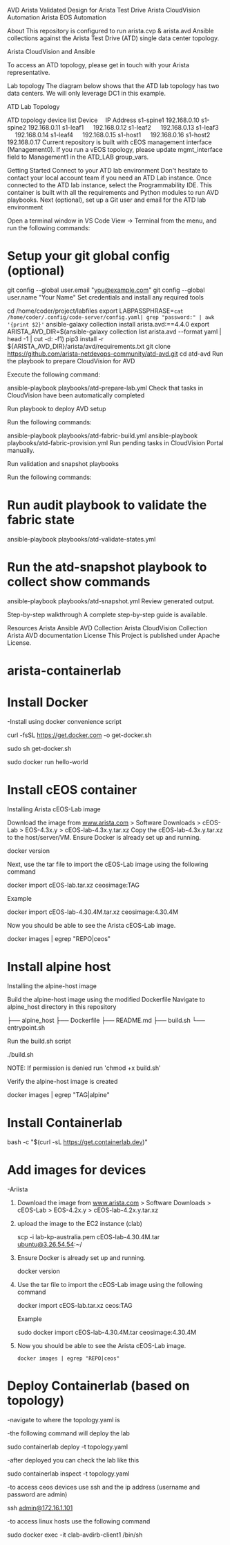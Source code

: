 AVD Arista Validated Design for Arista Test Drive
Arista CloudVision Automation Arista EOS Automation

About
This repository is configured to run arista.cvp & arista.avd Ansible collections against the Arista Test Drive (ATD) single data center topology.

Arista CloudVision and Ansible

To access an ATD topology, please get in touch with your Arista representative.

Lab topology
The diagram below shows that the ATD lab topology has two data centers. We will only leverage DC1 in this example.

ATD Lab Topology

ATD topology device list
Device	 IP Address
s1-spine1	192.168.0.10
s1-spine2	192.168.0.11
s1-leaf1  	192.168.0.12
s1-leaf2  	192.168.0.13
s1-leaf3  	192.168.0.14
s1-leaf4  	192.168.0.15
s1-host1  	192.168.0.16
s1-host2  	192.168.0.17
Current repository is built with cEOS management interface (Management0). If you run a vEOS topology, please update mgmt_interface field to Management1 in the ATD_LAB group_vars.

Getting Started
Connect to your ATD lab environment
Don't hesitate to contact your local account team if you need an ATD Lab instance.
Once connected to the ATD lab instance, select the Programmability IDE.
This container is built with all the requirements and Python modules to run AVD playbooks.
Next (optional), set up a Git user and email for the ATD lab environment

Open a terminal window in VS Code View -> Terminal from the menu, and run the following commands:
# Setup your git global config (optional)
git config --global user.email "you@example.com"
git config --global user.name "Your Name"
Set credentials and install any required tools

cd /home/coder/project/labfiles
export LABPASSPHRASE=`cat /home/coder/.config/code-server/config.yaml| grep "password:" | awk '{print $2}'`
ansible-galaxy collection install arista.avd:==4.4.0
export ARISTA_AVD_DIR=$(ansible-galaxy collection list arista.avd --format yaml | head -1 | cut -d: -f1)
pip3 install -r ${ARISTA_AVD_DIR}/arista/avd/requirements.txt
git clone https://github.com/arista-netdevops-community/atd-avd.git
cd atd-avd
Run the playbook to prepare CloudVision for AVD

Execute the following command:

ansible-playbook playbooks/atd-prepare-lab.yml
Check that tasks in CloudVision have been automatically completed

Run playbook to deploy AVD setup

Run the following commands:

ansible-playbook playbooks/atd-fabric-build.yml
ansible-playbook playbooks/atd-fabric-provision.yml
Run pending tasks in CloudVision Portal manually.

Run validation and snapshot playbooks

Run the following commands:

# Run audit playbook to validate the fabric state
ansible-playbook playbooks/atd-validate-states.yml

# Run the atd-snapshot playbook to collect show commands
ansible-playbook playbooks/atd-snapshot.yml
Review generated output.

Step-by-step walkthrough
A complete step-by-step guide is available.

Resources
Arista Ansible AVD Collection
Arista CloudVision Collection
Arista AVD documentation
License
This Project is published under Apache License.










# arista-containerlab

# Install Docker

-Install using docker convenience script

 curl -fsSL https://get.docker.com -o get-docker.sh
 
 sudo sh get-docker.sh

sudo docker run hello-world

# Install cEOS container

Installing Arista cEOS-Lab image

Download the image from www.arista.com > Software Downloads > cEOS-Lab > EOS-4.3x.y > cEOS-lab-4.3x.y.tar.xz
Copy the cEOS-lab-4.3x.y.tar.xz to the host/server/VM.
Ensure Docker is already set up and running.

docker version

Next, use the tar file to import the cEOS-Lab image using the following command

docker import cEOS-lab.tar.xz ceosimage:TAG

Example

docker import cEOS-lab-4.30.4M.tar.xz ceosimage:4.30.4M

Now you should be able to see the Arista cEOS-Lab image.

docker images | egrep "REPO|ceos"

# Install alpine host

Installing the alpine-host image

Build the alpine-host image using the modified Dockerfile
Navigate to alpine_host directory in this repository

├── alpine_host
   ├── Dockerfile
   ├── README.md
   ├── build.sh
   └── entrypoint.sh

Run the build.sh script

./build.sh

NOTE: If permission is denied run 'chmod +x build.sh'

Verify the alpine-host image is created

docker images | egrep "TAG|alpine"



# Install Containerlab


bash -c "$(curl -sL https://get.containerlab.dev)"

# Add images for devices

-Ariista

1. Download the image from www.arista.com > Software Downloads > cEOS-Lab > EOS-4.2x.y > cEOS-lab-4.2x.y.tar.xz
2. upload the image to the EC2 instance (clab)

   scp -i lab-kp-australia.pem cEOS-lab-4.30.4M.tar ubuntu@3.26.54.54:~/



3. Ensure Docker is already set up and running.

   docker version

4. Use the tar file to import the cEOS-Lab image using the following command

    docker import cEOS-lab.tar.xz ceos:TAG

    Example

   sudo docker import cEOS-lab-4.30.4M.tar ceosimage:4.30.4M

5. Now you should be able to see the Arista cEOS-Lab image.

       docker images | egrep "REPO|ceos"

# Deploy Containerlab (based on topology)

-navigate to where the topology.yaml is

-the following command will deploy the lab

sudo containerlab deploy -t topology.yaml

-after deployed you can check the lab like this

sudo containerlab inspect -t topology.yaml

-to access ceos devices use ssh and the ip address (username and password are admin)

ssh admin@172.16.1.101

-to access linux hosts use the following command

sudo docker exec -it clab-avdirb-client1 /bin/sh

